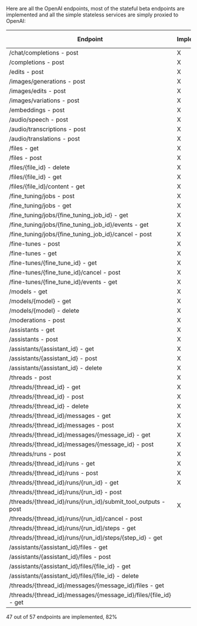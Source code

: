 Here are all the OpenAI endpoints, most of the stateful beta endpoints are implemented and all the simple stateless services are simply proxied to OpenAI:

|Endpoint | Implemented | Stateless / Proxy | Roadmap|
|---------|-------------|-----------------|--------|
|/chat/completions - post | X | X |  | 
|/completions - post | X | X |  | 
|/edits - post | X | X |  | 
|/images/generations - post | X | X |  | 
|/images/edits - post | X | X |  | 
|/images/variations - post | X | X |  | 
|/embeddings - post | X | X |  | 
|/audio/speech - post | X | X |  | 
|/audio/transcriptions - post | X | X |  | 
|/audio/translations - post | X | X |  | 
|/files - get | X | X |  | 
|/files - post | X | X |  | 
|/files/{file_id} - delete | X | X |  | 
|/files/{file_id} - get | X | X |  | 
|/files/{file_id}/content - get | X | X |  | 
|/fine_tuning/jobs - post | X | X |  | 
|/fine_tuning/jobs - get | X | X |  | 
|/fine_tuning/jobs/{fine_tuning_job_id} - get | X | X |  | 
|/fine_tuning/jobs/{fine_tuning_job_id}/events - get | X | X |  | 
|/fine_tuning/jobs/{fine_tuning_job_id}/cancel - post | X | X |  | 
|/fine-tunes - post | X | X |  | 
|/fine-tunes - get | X | X |  | 
|/fine-tunes/{fine_tune_id} - get | X | X |  | 
|/fine-tunes/{fine_tune_id}/cancel - post | X | X |  | 
|/fine-tunes/{fine_tune_id}/events - get | X | X |  | 
|/models - get | X | X |  | 
|/models/{model} - get | X | X |  | 
|/models/{model} - delete | X | X |  | 
|/moderations - post | X | X |  | 
|/assistants - get | X |  |  | 
|/assistants - post | X |  |  | 
|/assistants/{assistant_id} - get | X |  |  | 
|/assistants/{assistant_id} - post | X |  |  | 
|/assistants/{assistant_id} - delete | X |  |  | 
|/threads - post | X |  |  | 
|/threads/{thread_id} - get | X |  |  | 
|/threads/{thread_id} - post | X |  |  | 
|/threads/{thread_id} - delete | X |  |  | 
|/threads/{thread_id}/messages - get | X |  |  | 
|/threads/{thread_id}/messages - post | X |  |  | 
|/threads/{thread_id}/messages/{message_id} - get | X |  |  | 
|/threads/{thread_id}/messages/{message_id} - post | X |  |  | 
|/threads/runs - post | X |  |  | 
|/threads/{thread_id}/runs - get | X |  |  | 
|/threads/{thread_id}/runs - post | X |  |  | 
|/threads/{thread_id}/runs/{run_id} - get | X |  |  | 
|/threads/{thread_id}/runs/{run_id} - post | |  | X | 
|/threads/{thread_id}/runs/{run_id}/submit_tool_outputs - post | X |  |  | 
|/threads/{thread_id}/runs/{run_id}/cancel - post | |  | X | 
|/threads/{thread_id}/runs/{run_id}/steps - get | |  | X | 
|/threads/{thread_id}/runs/{run_id}/steps/{step_id} - get | |  | X | 
|/assistants/{assistant_id}/files - get | |  | X | 
|/assistants/{assistant_id}/files - post | |  | X | 
|/assistants/{assistant_id}/files/{file_id} - get | |  | X | 
|/assistants/{assistant_id}/files/{file_id} - delete | |  | X | 
|/threads/{thread_id}/messages/{message_id}/files - get | |  | X | 
|/threads/{thread_id}/messages/{message_id}/files/{file_id} - get | |  | X | 

47 out of 57 endpoints are implemented, 82%
